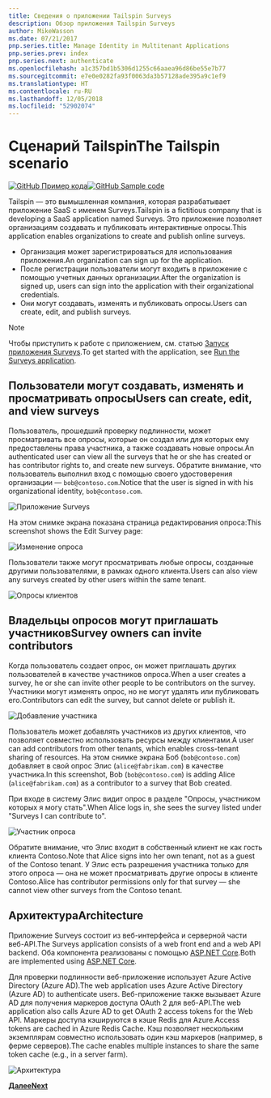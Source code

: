 ```yaml
---
title: Сведения о приложении Tailspin Surveys
description: Обзор приложения Tailspin Surveys
author: MikeWasson
ms.date: 07/21/2017
pnp.series.title: Manage Identity in Multitenant Applications
pnp.series.prev: index
pnp.series.next: authenticate
ms.openlocfilehash: a1c357bd1b5306d1255c66aaea96d86be55e7b77
ms.sourcegitcommit: e7e0e0282fa93f0063da3b57128ade395a9c1ef9
ms.translationtype: HT
ms.contentlocale: ru-RU
ms.lasthandoff: 12/05/2018
ms.locfileid: "52902074"
---
```

# <a name="the-tailspin-scenario"></a><span data-ttu-id="709d4-103">Сценарий Tailspin</span><span class="sxs-lookup"><span data-stu-id="709d4-103">The Tailspin scenario</span></span>

<span data-ttu-id="709d4-104">[![GitHub](../_images/github.png) Пример кода][sample application]</span><span class="sxs-lookup"><span data-stu-id="709d4-104">[![GitHub](../_images/github.png) Sample code][sample application]</span></span>

<span data-ttu-id="709d4-105">Tailspin — это вымышленная компания, которая разрабатывает приложение SaaS с именем Surveys.</span><span class="sxs-lookup"><span data-stu-id="709d4-105">Tailspin is a fictitious company that is developing a SaaS application named Surveys.</span></span> <span data-ttu-id="709d4-106">Это приложение позволяет организациям создавать и публиковать интерактивные опросы.</span><span class="sxs-lookup"><span data-stu-id="709d4-106">This application enables organizations to create and publish online surveys.</span></span>

* <span data-ttu-id="709d4-107">Организация может зарегистрироваться для использования приложения.</span><span class="sxs-lookup"><span data-stu-id="709d4-107">An organization can sign up for the application.</span></span>
* <span data-ttu-id="709d4-108">После регистрации пользователи могут входить в приложение с помощью учетных данных организации.</span><span class="sxs-lookup"><span data-stu-id="709d4-108">After the organization is signed up, users can sign into the application with their organizational credentials.</span></span>
* <span data-ttu-id="709d4-109">Они могут создавать, изменять и публиковать опросы.</span><span class="sxs-lookup"><span data-stu-id="709d4-109">Users can create, edit, and publish surveys.</span></span>

> [!NOTE]
> <span data-ttu-id="709d4-110">Чтобы приступить к работе с приложением, см. статью [Запуск приложения Surveys].</span><span class="sxs-lookup"><span data-stu-id="709d4-110">To get started with the application, see [Run the Surveys application].</span></span>
> 
> 

## <a name="users-can-create-edit-and-view-surveys"></a><span data-ttu-id="709d4-111">Пользователи могут создавать, изменять и просматривать опросы</span><span class="sxs-lookup"><span data-stu-id="709d4-111">Users can create, edit, and view surveys</span></span>
<span data-ttu-id="709d4-112">Пользователь, прошедший проверку подлинности, может просматривать все опросы, которые он создал или для которых ему предоставлены права участника, а также создавать новые опросы.</span><span class="sxs-lookup"><span data-stu-id="709d4-112">An authenticated user can view all the surveys that he or she has created or has contributor rights to, and create new surveys.</span></span> <span data-ttu-id="709d4-113">Обратите внимание, что пользователь выполнил вход с помощью своего удостоверения организации — `bob@contoso.com`.</span><span class="sxs-lookup"><span data-stu-id="709d4-113">Notice that the user is signed in with his organizational identity, `bob@contoso.com`.</span></span>

![Приложение Surveys](./images/surveys-screenshot.png)

<span data-ttu-id="709d4-115">На этом снимке экрана показана страница редактирования опроса:</span><span class="sxs-lookup"><span data-stu-id="709d4-115">This screenshot shows the Edit Survey page:</span></span>

![Изменение опроса](./images/edit-survey.png)

<span data-ttu-id="709d4-117">Пользователи также могут просматривать любые опросы, созданные другими пользователями, в рамках одного клиента.</span><span class="sxs-lookup"><span data-stu-id="709d4-117">Users can also view any surveys created by other users within the same tenant.</span></span>

![Опросы клиентов](./images/tenant-surveys.png)

## <a name="survey-owners-can-invite-contributors"></a><span data-ttu-id="709d4-119">Владельцы опросов могут приглашать участников</span><span class="sxs-lookup"><span data-stu-id="709d4-119">Survey owners can invite contributors</span></span>
<span data-ttu-id="709d4-120">Когда пользователь создает опрос, он может приглашать других пользователей в качестве участников опроса.</span><span class="sxs-lookup"><span data-stu-id="709d4-120">When a user creates a survey, he or she can invite other people to be contributors on the survey.</span></span> <span data-ttu-id="709d4-121">Участники могут изменять опрос, но не могут удалять или публиковать его.</span><span class="sxs-lookup"><span data-stu-id="709d4-121">Contributors can edit the survey, but cannot delete or publish it.</span></span>  

![Добавление участника](./images/add-contributor.png)

<span data-ttu-id="709d4-123">Пользователь может добавлять участников из других клиентов, что позволяет совместно использовать ресурсы между клиентами.</span><span class="sxs-lookup"><span data-stu-id="709d4-123">A user can add contributors from other tenants, which enables cross-tenant sharing of resources.</span></span> <span data-ttu-id="709d4-124">На этом снимке экрана Боб (`bob@contoso.com`) добавляет в свой опрос Элис (`alice@fabrikam.com`) в качестве участника.</span><span class="sxs-lookup"><span data-stu-id="709d4-124">In this screenshot, Bob (`bob@contoso.com`) is adding Alice (`alice@fabrikam.com`) as a contributor to a survey that Bob created.</span></span>

<span data-ttu-id="709d4-125">При входе в систему Элис видит опрос в разделе "Опросы, участником которых я могу стать".</span><span class="sxs-lookup"><span data-stu-id="709d4-125">When Alice logs in, she sees the survey listed under "Surveys I can contribute to".</span></span>

![Участник опроса](./images/contributor.png)

<span data-ttu-id="709d4-127">Обратите внимание, что Элис входит в собственный клиент не как гость клиента Contoso.</span><span class="sxs-lookup"><span data-stu-id="709d4-127">Note that Alice signs into her own tenant, not as a guest of the Contoso tenant.</span></span> <span data-ttu-id="709d4-128">У Элис есть разрешения участника только для этого опроса &mdash; она не может просматривать другие опросы в клиенте Contoso.</span><span class="sxs-lookup"><span data-stu-id="709d4-128">Alice has contributor permissions only for that survey &mdash; she cannot view other surveys from the Contoso tenant.</span></span>

## <a name="architecture"></a><span data-ttu-id="709d4-129">Архитектура</span><span class="sxs-lookup"><span data-stu-id="709d4-129">Architecture</span></span>
<span data-ttu-id="709d4-130">Приложение Surveys состоит из веб-интерфейса и серверной части веб-API.</span><span class="sxs-lookup"><span data-stu-id="709d4-130">The Surveys application consists of a web front end and a web API backend.</span></span> <span data-ttu-id="709d4-131">Оба компонента реализованы с помощью [ASP.NET Core].</span><span class="sxs-lookup"><span data-stu-id="709d4-131">Both are implemented using [ASP.NET Core].</span></span>

<span data-ttu-id="709d4-132">Для проверки подлинности веб-приложение использует Azure Active Directory (Azure AD).</span><span class="sxs-lookup"><span data-stu-id="709d4-132">The web application uses Azure Active Directory (Azure AD) to authenticate users.</span></span> <span data-ttu-id="709d4-133">Веб-приложение также вызывает Azure AD для получения маркеров доступа OAuth 2 для веб-API.</span><span class="sxs-lookup"><span data-stu-id="709d4-133">The web application also calls Azure AD to get OAuth 2 access tokens for the Web API.</span></span> <span data-ttu-id="709d4-134">Маркеры доступа кэшируются в кэше Redis для Azure.</span><span class="sxs-lookup"><span data-stu-id="709d4-134">Access tokens are cached in Azure Redis Cache.</span></span> <span data-ttu-id="709d4-135">Кэш позволяет нескольким экземплярам совместно использовать один кэш маркеров (например, в ферме серверов).</span><span class="sxs-lookup"><span data-stu-id="709d4-135">The cache enables multiple instances to share the same token cache (e.g., in a server farm).</span></span>

![Архитектура](./images/architecture.png)

<span data-ttu-id="709d4-137">[**Далее**][authentication]</span><span class="sxs-lookup"><span data-stu-id="709d4-137">[**Next**][authentication]</span></span>

<!-- Links -->

[authentication]: authenticate.md

[Запуск приложения Surveys]: ./run-the-app.md
[Run the Surveys application]: ./run-the-app.md
[ASP.NET Core]: /aspnet/core
[sample application]: https://github.com/mspnp/multitenant-saas-guidance
